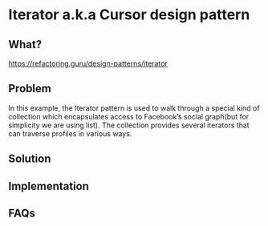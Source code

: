 # Iterator a.k.a Cursor design pattern

## What?
https://refactoring.guru/design-patterns/iterator

## Problem
In this example, the Iterator pattern is used to walk through a special kind of collection which encapsulates access to Facebook’s social graph(but for simplicity we are using list).
The collection provides several iterators that can traverse profiles in various ways.

## Solution

## Implementation

## FAQs